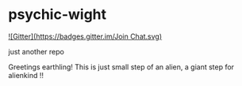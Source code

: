 psychic-wight
=============
[![Gitter](https://badges.gitter.im/Join Chat.svg)](https://gitter.im/siddhanjay/psychic-wight?utm_source=badge&utm_medium=badge&utm_campaign=pr-badge&utm_content=badge)

just another repo

Greetings earthling!  This is just small step of an alien, a giant step for alienkind  !!
